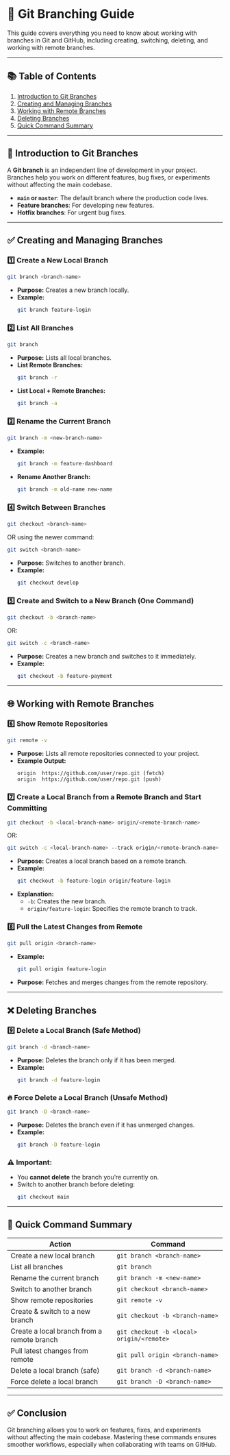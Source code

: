 # 🚀 Git Branching Guide

This guide covers everything you need to know about working with branches in Git and GitHub, including creating, switching, deleting, and working with remote branches.

---

## 📚 **Table of Contents**
1. [Introduction to Git Branches](#introduction-to-git-branches)
2. [Creating and Managing Branches](#creating-and-managing-branches)
3. [Working with Remote Branches](#working-with-remote-branches)
4. [Deleting Branches](#deleting-branches)
5. [Quick Command Summary](#quick-command-summary)

---

## 🚀 **Introduction to Git Branches**

A **Git branch** is an independent line of development in your project. Branches help you work on different features, bug fixes, or experiments without affecting the main codebase.

- **`main` or `master`**: The default branch where the production code lives.
- **Feature branches**: For developing new features.
- **Hotfix branches**: For urgent bug fixes.

---

## ✅ **Creating and Managing Branches**

### 1️⃣ **Create a New Local Branch**

```bash
git branch <branch-name>
```
- **Purpose:** Creates a new branch locally.
- **Example:**
  ```bash
  git branch feature-login
  ```

### 2️⃣ **List All Branches**

```bash
git branch
```
- **Purpose:** Lists all local branches.
- **List Remote Branches:**
  ```bash
  git branch -r
  ```
- **List Local + Remote Branches:**
  ```bash
  git branch -a
  ```

### 3️⃣ **Rename the Current Branch**

```bash
git branch -m <new-branch-name>
```
- **Example:**
  ```bash
  git branch -m feature-dashboard
  ```
- **Rename Another Branch:**
  ```bash
  git branch -m old-name new-name
  ```

### 4️⃣ **Switch Between Branches**

```bash
git checkout <branch-name>
```
OR using the newer command:
```bash
git switch <branch-name>
```
- **Purpose:** Switches to another branch.
- **Example:**
  ```bash
  git checkout develop
  ```

### 5️⃣ **Create and Switch to a New Branch (One Command)**

```bash
git checkout -b <branch-name>
```
OR:
```bash
git switch -c <branch-name>
```
- **Purpose:** Creates a new branch and switches to it immediately.
- **Example:**
  ```bash
  git checkout -b feature-payment
  ```

---

## 🌐 **Working with Remote Branches**

### 6️⃣ **Show Remote Repositories**

```bash
git remote -v
```
- **Purpose:** Lists all remote repositories connected to your project.
- **Example Output:**
  ```
  origin  https://github.com/user/repo.git (fetch)
  origin  https://github.com/user/repo.git (push)
  ```

### 7️⃣ **Create a Local Branch from a Remote Branch and Start Committing**

```bash
git checkout -b <local-branch-name> origin/<remote-branch-name>
```
OR:
```bash
git switch -c <local-branch-name> --track origin/<remote-branch-name>
```
- **Purpose:** Creates a local branch based on a remote branch.
- **Example:**
  ```bash
  git checkout -b feature-login origin/feature-login
  ```
- **Explanation:**
  - `-b`: Creates the new branch.
  - `origin/feature-login`: Specifies the remote branch to track.

### 8️⃣ **Pull the Latest Changes from Remote**

```bash
git pull origin <branch-name>
```
- **Example:**
  ```bash
  git pull origin feature-login
  ```
- **Purpose:** Fetches and merges changes from the remote repository.

---

## ❌ **Deleting Branches**

### 9️⃣ **Delete a Local Branch (Safe Method)**

```bash
git branch -d <branch-name>
```
- **Purpose:** Deletes the branch only if it has been merged.
- **Example:**
  ```bash
  git branch -d feature-login
  ```

### 🔥 **Force Delete a Local Branch (Unsafe Method)**

```bash
git branch -D <branch-name>
```
- **Purpose:** Deletes the branch even if it has unmerged changes.
- **Example:**
  ```bash
  git branch -D feature-login
  ```

### ⚠️ **Important:**
- You **cannot delete** the branch you’re currently on.
- Switch to another branch before deleting:
  ```bash
  git checkout main
  ```

---

## 🚀 **Quick Command Summary**

| **Action**                                      | **Command**                                |
|------------------------------------------------|--------------------------------------------|
| Create a new local branch                      | `git branch <branch-name>`                 |
| List all branches                              | `git branch`                               |
| Rename the current branch                      | `git branch -m <new-name>`                 |
| Switch to another branch                       | `git checkout <branch-name>`               |
| Show remote repositories                       | `git remote -v`                            |
| Create & switch to a new branch                | `git checkout -b <branch-name>`            |
| Create a local branch from a remote branch     | `git checkout -b <local> origin/<remote>`  |
| Pull latest changes from remote                | `git pull origin <branch-name>`            |
| Delete a local branch (safe)                   | `git branch -d <branch-name>`              |
| Force delete a local branch                    | `git branch -D <branch-name>`              |

---

## ✅ **Conclusion**

Git branching allows you to work on features, fixes, and experiments without affecting the main codebase. Mastering these commands ensures smoother workflows, especially when collaborating with teams on GitHub.

